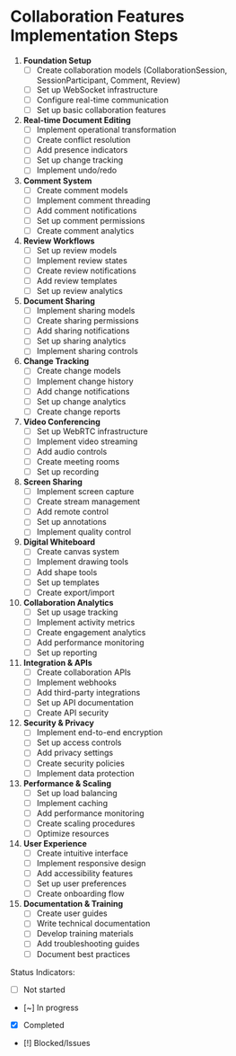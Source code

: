 # Collaboration Features Implementation Steps

1. **Foundation Setup**
   - [ ] Create collaboration models (CollaborationSession, SessionParticipant, Comment, Review)
   - [ ] Set up WebSocket infrastructure
   - [ ] Configure real-time communication
   - [ ] Set up basic collaboration features

2. **Real-time Document Editing**
   - [ ] Implement operational transformation
   - [ ] Create conflict resolution
   - [ ] Add presence indicators
   - [ ] Set up change tracking
   - [ ] Implement undo/redo

3. **Comment System**
   - [ ] Create comment models
   - [ ] Implement comment threading
   - [ ] Add comment notifications
   - [ ] Set up comment permissions
   - [ ] Create comment analytics

4. **Review Workflows**
   - [ ] Set up review models
   - [ ] Implement review states
   - [ ] Create review notifications
   - [ ] Add review templates
   - [ ] Set up review analytics

5. **Document Sharing**
   - [ ] Implement sharing models
   - [ ] Create sharing permissions
   - [ ] Add sharing notifications
   - [ ] Set up sharing analytics
   - [ ] Implement sharing controls

6. **Change Tracking**
   - [ ] Create change models
   - [ ] Implement change history
   - [ ] Add change notifications
   - [ ] Set up change analytics
   - [ ] Create change reports

7. **Video Conferencing**
   - [ ] Set up WebRTC infrastructure
   - [ ] Implement video streaming
   - [ ] Add audio controls
   - [ ] Create meeting rooms
   - [ ] Set up recording

8. **Screen Sharing**
   - [ ] Implement screen capture
   - [ ] Create stream management
   - [ ] Add remote control
   - [ ] Set up annotations
   - [ ] Implement quality control

9. **Digital Whiteboard**
   - [ ] Create canvas system
   - [ ] Implement drawing tools
   - [ ] Add shape tools
   - [ ] Set up templates
   - [ ] Create export/import

10. **Collaboration Analytics**
    - [ ] Set up usage tracking
    - [ ] Implement activity metrics
    - [ ] Create engagement analytics
    - [ ] Add performance monitoring
    - [ ] Set up reporting

11. **Integration & APIs**
    - [ ] Create collaboration APIs
    - [ ] Implement webhooks
    - [ ] Add third-party integrations
    - [ ] Set up API documentation
    - [ ] Create API security

12. **Security & Privacy**
    - [ ] Implement end-to-end encryption
    - [ ] Set up access controls
    - [ ] Add privacy settings
    - [ ] Create security policies
    - [ ] Implement data protection

13. **Performance & Scaling**
    - [ ] Set up load balancing
    - [ ] Implement caching
    - [ ] Add performance monitoring
    - [ ] Create scaling procedures
    - [ ] Optimize resources

14. **User Experience**
    - [ ] Create intuitive interface
    - [ ] Implement responsive design
    - [ ] Add accessibility features
    - [ ] Set up user preferences
    - [ ] Create onboarding flow

15. **Documentation & Training**
    - [ ] Create user guides
    - [ ] Write technical documentation
    - [ ] Develop training materials
    - [ ] Add troubleshooting guides
    - [ ] Document best practices

Status Indicators:
- [ ] Not started
- [~] In progress
- [x] Completed
- [!] Blocked/Issues 